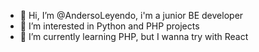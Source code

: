 - 👋 Hi, I’m @AndersoLeyendo, i'm a junior BE developer
- 👀 I’m interested in Python and PHP projects
- 🌱 I’m currently learning PHP, but I wanna try with React
